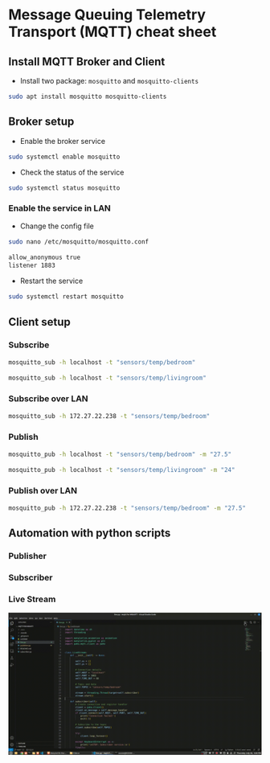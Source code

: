 # Message Queuing Telemetry Transport (MQTT) cheat sheet


## Install MQTT Broker and Client
- Install two package: `mosquitto` and `mosquitto-clients`
```bash
sudo apt install mosquitto mosquitto-clients
```

## Broker setup
- Enable the broker service
```bash
sudo systemctl enable mosquitto
```
- Check the status of the service
```bash
sudo systemctl status mosquitto
```
### Enable the service in LAN
- Change the config file
```bash
sudo nano /etc/mosquitto/mosquitto.conf
```
```bash
allow_anonymous true
listener 1883
```
- Restart the service
```bash
sudo systemctl restart mosquitto
```


## Client setup
### Subscribe
```bash
mosquitto_sub -h localhost -t "sensors/temp/bedroom"
```
```bash
mosquitto_sub -h localhost -t "sensors/temp/livingroom"
```
### Subscribe over LAN
```bash
mosquitto_sub -h 172.27.22.238 -t "sensors/temp/bedroom"
```

### Publish
```bash
mosquitto_pub -h localhost -t "sensors/temp/bedroom" -m "27.5"
```
```bash
mosquitto_pub -h localhost -t "sensors/temp/livingroom" -m "24"
```
### Publish over LAN
```bash
mosquitto_pub -h 172.27.22.238 -t "sensors/temp/bedroom" -m "27.5"
```

## Automation with python scripts

### Publisher

### Subscriber

### Live Stream

<img src="/docs/output.gif">